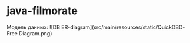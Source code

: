 # java-filmorate


Модель данных:
![DB ER-diagram](src/main/resources/static/QuickDBD-Free Diagram.png)
